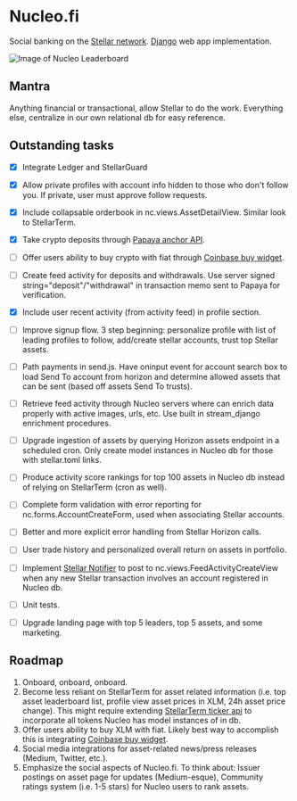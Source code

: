 # Nucleo.fi
Social banking on the [Stellar network](https://www.stellar.org). [Django](https://www.djangoproject.com/) web app implementation.


![Image of Nucleo Leaderboard](https://media-nucleo.s3.amazonaws.com/preview/leaderboard.png)


## Mantra
Anything financial or transactional, allow Stellar to do the work. Everything else, centralize in our own relational db for easy reference.


## Outstanding tasks
- [x] Integrate Ledger and StellarGuard
- [x] Allow private profiles with account info hidden to those who don't follow you. If private, user must approve follow requests.
- [x] Include collapsable orderbook in nc.views.AssetDetailView. Similar look to StellarTerm.
- [x] Take crypto deposits through [Papaya anchor API](https://apay.io/api).
- [ ] Offer users ability to buy crypto with fiat through [Coinbase buy widget](https://buy.coinbase.com/).
- [ ] Create feed activity for deposits and withdrawals. Use server signed string="deposit"/"withdrawal" in transaction memo sent to Papaya for verification.
- [x] Include user recent activity (from activity feed) in profile section.
- [ ] Improve signup flow. 3 step beginning: personalize profile with list of leading profiles to follow, add/create stellar accounts, trust top Stellar assets.
- [ ] Path payments in send.js. Have oninput event for account search box to load Send To account from horizon and determine allowed assets that can be sent (based off assets Send To trusts).
- [ ] Retrieve feed activity through Nucleo servers where can enrich data properly with active images, urls, etc. Use built in stream_django enrichment procedures.
- [ ] Upgrade ingestion of assets by querying Horizon assets endpoint in a scheduled cron. Only create model instances in Nucleo db for those with stellar.toml links.
- [ ] Produce activity score rankings for top 100 assets in Nucleo db instead of relying on StellarTerm (cron as well).
- [ ] Complete form validation with error reporting for nc.forms.AccountCreateForm, used when associating Stellar accounts.
- [ ] Better and more explicit error handling from Stellar Horizon calls.
- [ ] User trade history and personalized overall return on assets in portfolio.
- [ ] Implement [Stellar Notifier](https://github.com/orbitlens/stellar-notifier) to post to nc.views.FeedActivityCreateView when any new Stellar transaction involves an account registered in Nucleo db.
- [ ] Unit tests.
- [ ] Upgrade landing page with top 5 leaders, top 5 assets, and some marketing.


## Roadmap
1. Onboard, onboard, onboard.
2. Become less reliant on StellarTerm for asset related information (i.e. top asset leaderboard list, profile view asset prices in XLM, 24h asset price change). This might require extending [StellarTerm ticker api](https://github.com/stellarterm/stellarterm/tree/master/api) to incorporate all tokens Nucleo has model instances of in db.
3. Offer users ability to buy XLM with fiat. Likely best way to accomplish this is integrating [Coinbase buy widget](https://buy.coinbase.com/).
4. Social media integrations for asset-related news/press releases (Medium, Twitter, etc.).
5. Emphasize the social aspects of Nucleo.fi. To think about: Issuer postings on asset page for updates (Medium-esque), Community ratings system (i.e. 1-5 stars) for Nucleo users to rank assets.
